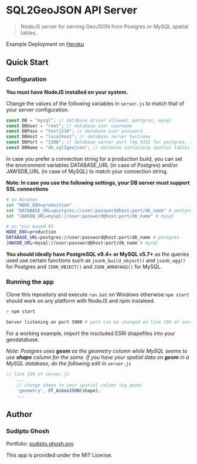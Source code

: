 # SQL2GeoJSON API Server

> NodeJS server for serving GeoJSON from Postgres or MySQL spatial tables.

Example Deployment on [Heroku](https://sql2geojson.herokuapp.com/example)

## Quick Start

### Configuration

**You must have NodeJS installed on your system.**

Change the values of the following variables in `server.js` to match that of your server configuration.

```js
const DB = "mysql"; // database driver allowed: postgres, mysql
const DBUser = "root"; // database user username
const DBPass = "test1234"; // database user password
const DBHost = "localhost"; // database server hostname
const DBPort = "3306"; // database server port (eg 5432 for postgres, 3306 for mysql)
const DBName = "db_sql2geojson"; // database containing spatial tables
```

In case you prefer a connection string for a production build, you can set the environment variables DATABASE_URL (in case of Postgres) and/or JAWSDB_URL (in case of MySQL) to match your connection string. 

**Note: In case you use the following settings, your DB server must support SSL connections**

```bash
# on Windows
set "NODE_ENV=production"
set "DATABASE_URL=postgres://user:password@host:port/db_name" # postgres
set "JAWSDB_URL=mysql://user:password@host:port/db_name" # mysql

# on *nix based OS
NODE_ENV=production
DATABASE_URL=postgres://user:password@host:port/db_name # postgres
JAWSDB_URL=mysql://user:password@host:port/db_name # mysql
```

**You should ideally have PostgreSQL v9.4+ or MySQL v5.7+** as the queries used use certain functions such as `jsonb_build_object()` and `jsonb_agg()` for Postgres and `JSON_OBJECT()` and `JSON_ARRAYAGG()` for MySQL.

### Running the app

Clone this repository and execute `run.bat` on Windows otherwise `npm start` should work on any platform with NodeJS and npm instaleed.

```bash
> npm start

Server listening on port 5000 # port can be changed on line 194 of server.js
```

For a working example, import the inscluded ESRI shapefiles into your geodatabase.

_Note: Postgres uses **geom** as the geometry column while MySQL seems to use **shape** column for the same. If you have your spatial data on **geom** in a MySQL database, do the following edit in `server.js`_

```js
// line 159 of server.js
    ...
    // change shape to your spatial column (eg geom)
    'geometry', ST_AsGeoJSON(shape),
    ...
```

## Author

### Sudipto Ghosh

Portfolio: [sudipto.ghosh.pro](https://sudipto.ghosh.pro)

This app is provided under the MIT License.
